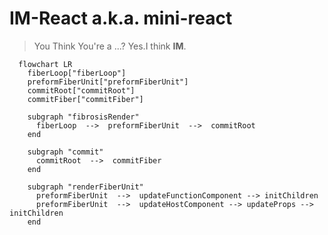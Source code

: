 # IM-React a.k.a. mini-react

> You Think You're a ...?
> Yes.I think **IM**.

```mermaid
  flowchart LR
    fiberLoop["fiberLoop"]
    preformFiberUnit["preformFiberUnit"]
    commitRoot["commitRoot"]
    commitFiber["commitFiber"]

    subgraph "fibrosisRender"
      fiberLoop  -->  preformFiberUnit  -->  commitRoot
    end

    subgraph "commit"
      commitRoot  -->  commitFiber
    end

    subgraph "renderFiberUnit"
      preformFiberUnit  -->  updateFunctionComponent --> initChildren
      preformFiberUnit  -->  updateHostComponent --> updateProps --> initChildren
    end

```

